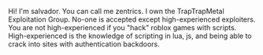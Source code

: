 Hi!
I'm salvador.
You can call me zentrics.
I own the TrapTrapMetal Exploitation Group.
No-one is accepted except high-experienced exploiters. You are not high-experienced if you "hack" roblox games with scripts.
High-experienced is the knowledge of scripting in lua, js, and being able to crack into sites with authentication backdoors.
